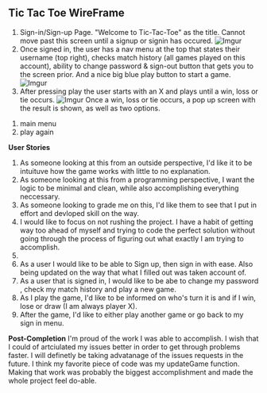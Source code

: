 ## Tic Tac Toe WireFrame

1) Sign-in/Sign-up Page. "Welcome to Tic-Tac-Toe" as the title. Cannot move past this screen until a signup or signin has occured.
![Imgur](https://imgur.com/Jd3F98w.jpg)
2) Once signed in, the user has a nav menu at the top that states their username (top right), checks match history (all games played on this account), ability to change password & sign-out button that gets you to the screen prior. And a nice big blue play button to start a game.
![Imgur](https://imgur.com/Jl0kIDI.jpg)
3) After pressing play the user starts with an X and plays until a win, loss or tie occurs.
![Imgur](https://imgur.com/rxlLUAu.jpg)
Once a win, loss or tie occurs, a pop up screen with the result is shown, as well as two options.
1. main menu
2. play again

**User Stories**

1. As someone looking at this from an outside perspective, I'd like it to be intuituve how the game works with little to no explanation.
2. As someone looking at this from a programming perspective, I want the logic to be minimal and clean, while also accomplishing everything neccessary.
3. As someone looking to grade me on this, I'd like them to see that I put in effort and devloped skill on the way.
4. I would like to focus on not rushing the project. I have a habit of getting way too ahead of myself and trying to code the perfect solution without going through the process of figuring out what exactly I am trying to accomplish.
5.
5. As a user I would like to be able to Sign up, then sign in with ease. Also being updated on the way that what I filled out was taken account of.
6. As a user that is signed in, I would like to be abe to change my password , check my match history and play a new game.
7. As I play the game, I'd like to be informed on who's turn it is and if I win, lose or draw (I am always player X).
8. After the game, I'd like to either play another game or go back to my sign in menu.

**Post-Completion**
I'm proud of the work I was able to accomplish. I wish that I could of artciulated my issues better in order to get through problems faster. I will definetly be taking advatanage of the issues requests in the future. I think my favorite piece of code was my updateGame function. Making that work was probably the biggest accomplishment and made the whole project feel do-able.
